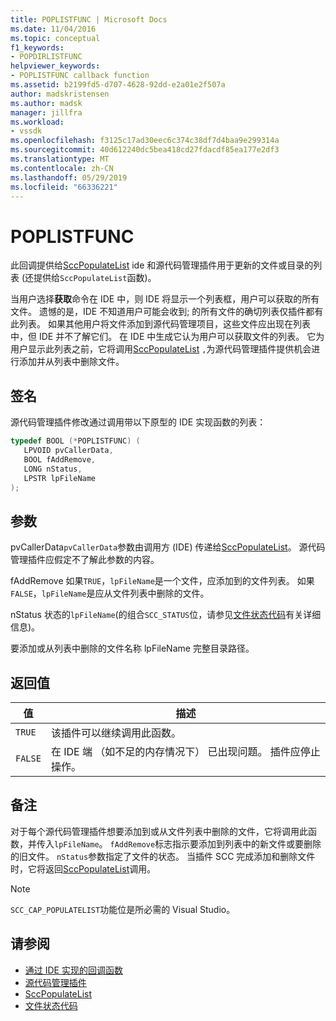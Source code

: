 ```yaml
---
title: POPLISTFUNC | Microsoft Docs
ms.date: 11/04/2016
ms.topic: conceptual
f1_keywords:
- POPDIRLISTFUNC
helpviewer_keywords:
- POPLISTFUNC callback function
ms.assetid: b2199fd5-d707-4628-92dd-e2a01e2f507a
author: madskristensen
ms.author: madsk
manager: jillfra
ms.workload:
- vssdk
ms.openlocfilehash: f3125c17ad30eec6c374c38df7d4baa9e299314a
ms.sourcegitcommit: 40d612240dc5bea418cd27fdacdf85ea177e2df3
ms.translationtype: MT
ms.contentlocale: zh-CN
ms.lasthandoff: 05/29/2019
ms.locfileid: "66336221"
---
```

# <a name="poplistfunc"></a>POPLISTFUNC
此回调提供给[SccPopulateList](../extensibility/sccpopulatelist-function.md) ide 和源代码管理插件用于更新的文件或目录的列表 (还提供给`SccPopulateList`函数)。

 当用户选择**获取**命令在 IDE 中，则 IDE 将显示一个列表框，用户可以获取的所有文件。 遗憾的是，IDE 不知道用户可能会收到; 的所有文件的确切列表仅插件都有此列表。 如果其他用户将文件添加到源代码管理项目，这些文件应出现在列表中，但 IDE 并不了解它们。 在 IDE 中生成它认为用户可以获取文件的列表。 它为用户显示此列表之前，它将调用[SccPopulateList](../extensibility/sccpopulatelist-function.md) `,`为源代码管理插件提供机会进行添加并从列表中删除文件。

## <a name="signature"></a>签名
 源代码管理插件修改通过调用带以下原型的 IDE 实现函数的列表：

```cpp
typedef BOOL (*POPLISTFUNC) (
   LPVOID pvCallerData,
   BOOL fAddRemove,
   LONG nStatus,
   LPSTR lpFileName
);
```

## <a name="parameters"></a>参数
 pvCallerData`pvCallerData`参数由调用方 (IDE) 传递给[SccPopulateList](../extensibility/sccpopulatelist-function.md)。 源代码管理插件应假定不了解此参数的内容。

 fAddRemove 如果`TRUE`，`lpFileName`是一个文件，应添加到的文件列表。 如果`FALSE`，`lpFileName`是应从文件列表中删除的文件。

 nStatus 状态的`lpFileName`(的组合`SCC_STATUS`位，请参见[文件状态代码](../extensibility/file-status-code-enumerator.md)有关详细信息)。

 要添加或从列表中删除的文件名称 lpFileName 完整目录路径。

## <a name="return-value"></a>返回值

|值|描述|
|-----------|-----------------|
|`TRUE`|该插件可以继续调用此函数。|
|`FALSE`|在 IDE 端 （如不足的内存情况下） 已出现问题。 插件应停止操作。|

## <a name="remarks"></a>备注
 对于每个源代码管理插件想要添加到或从文件列表中删除的文件，它将调用此函数，并传入`lpFileName`。 `fAddRemove`标志指示要添加到列表中的新文件或要删除的旧文件。 `nStatus`参数指定了文件的状态。 当插件 SCC 完成添加和删除文件时，它将返回[SccPopulateList](../extensibility/sccpopulatelist-function.md)调用。

> [!NOTE]
> `SCC_CAP_POPULATELIST`功能位是所必需的 Visual Studio。

## <a name="see-also"></a>请参阅
- [通过 IDE 实现的回调函数](../extensibility/callback-functions-implemented-by-the-ide.md)
- [源代码管理插件](../extensibility/source-control-plug-ins.md)
- [SccPopulateList](../extensibility/sccpopulatelist-function.md)
- [文件状态代码](../extensibility/file-status-code-enumerator.md)